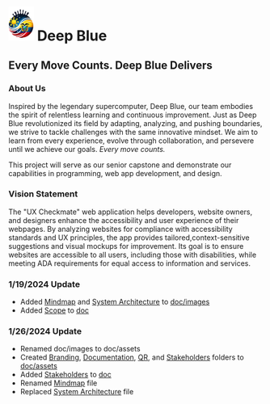 # <img src="doc\assets\branding\logo.png" alt="Deep Blue Logo" width="50"> Deep Blue
## Every Move Counts. Deep Blue Delivers
### About Us

Inspired by the legendary supercomputer, Deep Blue, our team embodies the spirit of relentless learning and continuous improvement. Just as Deep Blue revolutionized its field by adapting, analyzing, and pushing boundaries, we strive to tackle challenges with the same innovative mindset. We aim to learn from every experience, evolve through collaboration, and persevere until we achieve our goals. *Every move counts.*

This project will serve as our senior capstone and demonstrate our capabilities in programming, web app development, and design. 

### Vision Statement 

The "UX Checkmate" web application helps developers, website owners, and designers enhance the accessibility and user experience of their webpages. By analyzing websites
for compliance with accessibility standards and UX principles, the app provides tailored,context-sensitive suggestions and visual mockups for improvement. Its goal is to ensure 
websites are accessible to all users, including those with disabilities, while meeting ADA requirements for equal access to information and services.

### 1/19/2024 Update

- Added [Mindmap](doc/images/Ux_Accessibility_Checker.jpg) and [System Architecture](doc/images/architecture.svg) to [doc/images](doc/images)
- Added [Scope](doc/scope.md) to [doc](doc)

### 1/26/2024 Update

- Renamed doc/images to doc/assets
- Created [Branding](doc/assets/branding), [Documentation](doc/assets/documentation), [QR](doc/assets/qr), and [Stakeholders](doc/assets/stakeholders) folders to [doc/assets](doc/assets)
- Added [Stakeholders](doc/stakeholders-and-personas.md) to [doc](doc)
- Renamed [Mindmap](doc/assets/documentation/mindmap.jpg) file
- Replaced [System Architecture](doc/assets/documentation) file
